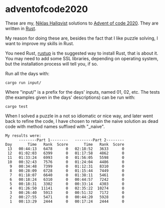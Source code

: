 # adventofcode2020
These are my, [Niklas Hallqvist](https://github.com/niklasha) solutions to
[Advent of code 2020](https://adventofcode.com/2020).
They are written in [Rust](https://rust-lang.org).

My reason for doing these are, besides the fact that I like puzzle solving, I want to improve my skills in Rust.

You need Rust, [rustup](https://rustup.rs/) is the suggested way to install Rust, that is about it.  You may need to add some SSL libraries, depending on operating system, but the installation process will tell you, if so.

Run all the days with:
```
cargo run input/
```

Where "input/" is a prefix for the days' inputs, named 01, 02, etc.
The tests (the examples given in the days' descriptions) can be run with:
```
cargo test
```

When I solved a puzzle in a not so idiomatic or nice way, and later went back to refine the code, I have chosen to retain the naive solution as dead code with method names suffixed with  "_naive".

```
My results were:
      --------Part 1--------   --------Part 2--------
Day       Time   Rank  Score       Time   Rank  Score
 13   00:44:13   6478      0   02:18:52   3633      0
 12   01:02:03   6399      0   01:17:58   4862      0
 11   01:33:24   6993      0   01:56:05   5598      0
 10   00:32:43   7576      0   01:24:04   4486      0
  9   00:34:48   7399      0   01:12:31   8310      0
  8   00:28:09   6728      0   01:15:44   7449      0
  7   01:18:07   6640      0   01:38:11   5461      0
  6   00:18:24   6310      0   00:44:57   7242      0
  5   00:18:31   3302      0   00:33:14   4303      0
  4   01:26:50  11141      0   02:35:22  10274      0
  3   00:26:40   5913      0   00:51:32   7172      0
  2   00:27:55   5471      0   00:44:20   5928      0
  1   00:13:29   2444      0   00:17:24   2444      0
```